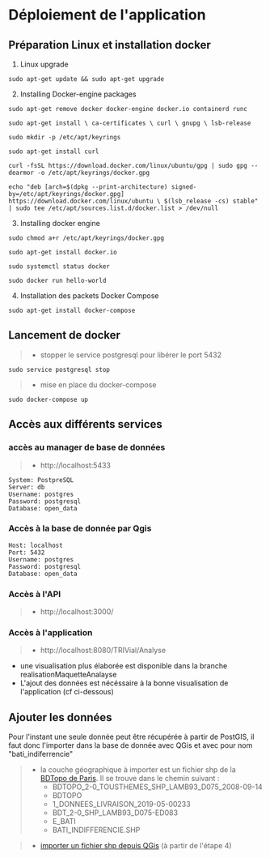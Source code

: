 # Déploiement de l'application

## Préparation Linux et installation docker

1. Linux upgrade

```
sudo apt-get update && sudo apt-get upgrade 
```

2. Installing Docker-engine packages

```
sudo apt-get remove docker docker-engine docker.io containerd runc

sudo apt-get install \ ca-certificates \ curl \ gnupg \ lsb-release

sudo mkdir -p /etc/apt/keyrings

sudo apt-get install curl

curl -fsSL https://download.docker.com/linux/ubuntu/gpg | sudo gpg --dearmor -o /etc/apt/keyrings/docker.gpg

echo "deb [arch=$(dpkg --print-architecture) signed-by=/etc/apt/keyrings/docker.gpg] https://download.docker.com/linux/ubuntu \ $(lsb_release -cs) stable" | sudo tee /etc/apt/sources.list.d/docker.list > /dev/null
```

3. Installing docker engine

```
sudo chmod a+r /etc/apt/keyrings/docker.gpg

sudo apt-get install docker.io

sudo systemctl status docker

sudo docker run hello-world
```

4. Installation des packets Docker Compose

```
sudo apt-get install docker-compose
```

## Lancement de docker

>* stopper le service postgresql pour libérer le port 5432

```
sudo service postgresql stop
```

>* mise en place du docker-compose

```
sudo docker-compose up
```

## Accès aux différents services

### accès au manager de base de données
>* http://localhost:5433
```
System: PostpreSQL
Server: db
Username: postgres
Password: postgresql
Database: open_data
```

### Accès à la base de donnée par Qgis
```
Host: localhost
Port: 5432
Username: postgres
Password: postgresql
Database: open_data
```

### Accès à l'API
>* http://localhost:3000/

### Accès à l'application
>* http://localhost:8080/TRIVial/Analyse

* une visualisation plus élaborée est disponible dans la branche realisationMaquetteAnalayse
* L'ajout des données est nécéssaire à la bonne visualisation de l'application (cf ci-dessous)

## Ajouter les données

Pour l'instant une seule donnée peut être récupérée à partir de PostGIS, 
il faut donc l'importer dans la base de donnée avec QGis et avec pour nom "bati_indiferrencie"


>* la couche géographique à importer est un fichier shp de la [BDTopo de Paris](https://wxs.ign.fr/859x8t863h6a09o9o6fy4v60/telechargement/inspire/BDTOPO-TOUSTHEMES-2008-09-14$BDTOPO_2-0_TOUSTHEMES_SHP_LAMB93_D075_2008-09-14/file/BDTOPO_2-0_TOUSTHEMES_SHP_LAMB93_D075_2008-09-14.7z). Il se trouve dans le chemin suivant :
>   * BDTOPO_2-0_TOUSTHEMES_SHP_LAMB93_D075_2008-09-14
>   * BDTOPO
>   * 1_DONNEES_LIVRAISON_2019-05-00233
>   * BDT_2-0_SHP_LAMB93_D075-ED083
>   * E_BATI
>   * BATI_INDIFFERENCIE.SHP

>* [importer un fichier shp depuis QGis](https://naysan.ca/2020/07/26/upload-a-shapefile-into-a-postgis-table-using-qgis/) (à partir de l'étape 4)


